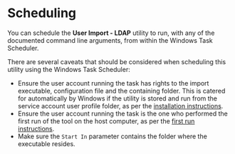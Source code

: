 # Scheduling

You can schedule the **User Import - LDAP** utility to run, with any of the documented command line arguments, from within the Windows Task Scheduler.

There are several caveats that should be considered when scheduling this utility using the Windows Task Scheduler:

- Ensure the user account running the task has rights to the import executable, configuration file and the containing folder. This is catered for automatically by Windows if the utility is stored and run from the service account user profile folder, as per the [installation instructions](/data-imports-guide/users/ldap/overview#installation).
- Ensure the user account running the task is the one who performed the first run of the tool on the host computer, as per the [first run instructions](/data-imports-guide/users/ldap/command#first-run).
- Make sure the `Start In` parameter contains the folder where the executable resides.